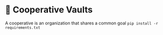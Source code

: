 # 🤝 Cooperative Vaults

A cooperative is an organization that shares a common goal 
`pip install -r requirements.txt`
